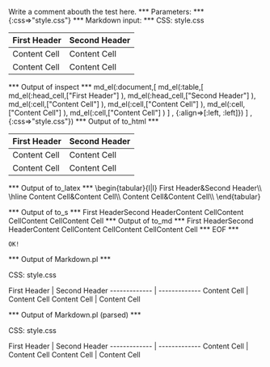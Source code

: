 Write a comment abouth the test here.
*** Parameters: ***
{:css=>"style.css"}
*** Markdown input: ***
CSS: style.css

First Header  | Second Header
------------- | -------------
Content Cell  | Content Cell
Content Cell  | Content Cell

*** Output of inspect ***
md_el(:document,[
	md_el(:table,[
		md_el(:head_cell,["First Header"] ),
		 md_el(:head_cell,["Second Header"] ),
		 md_el(:cell,["Content Cell"] ),
		 md_el(:cell,["Content Cell"] ),
		 md_el(:cell,["Content Cell"] ),
		 md_el(:cell,["Content Cell"] )
	] , {:align=>[:left, :left]})
] , {:css=>"style.css"})
*** Output of to_html ***
<table
      ><thead
        ><tr
          ><th>First Header</th
          ><th>Second Header</th
        ></tr
      ></thead
      ><tbody
        ><tr
          ><td style='text-align: left;'>Content Cell</td
          ><td style='text-align: left;'>Content Cell</td
        ></tr
        ><tr
          ><td style='text-align: left;'>Content Cell</td
          ><td style='text-align: left;'>Content Cell</td
        ></tr
      ></tbody
    ></table
  >
*** Output of to_latex ***
\begin{tabular}{l|l}
First Header&Second Header\\
\hline 
Content Cell&Content Cell\\
Content Cell&Content Cell\\
\end{tabular}


*** Output of to_s ***
First HeaderSecond HeaderContent CellContent CellContent CellContent Cell
*** Output of to_md ***
First HeaderSecond HeaderContent CellContent CellContent CellContent Cell
*** EOF ***



	OK!



*** Output of Markdown.pl ***
<p>CSS: style.css</p>

<p>First Header  | Second Header
------------- | -------------
Content Cell  | Content Cell
Content Cell  | Content Cell</p>

*** Output of Markdown.pl (parsed) ***
<p>CSS: style.css</p
    ><p>First Header | Second Header
------------- | -------------
Content Cell | Content Cell
Content Cell | Content Cell</p
  >
